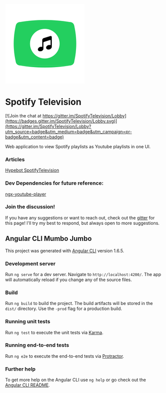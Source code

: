 !["Logo"](./src/assets/spotify-mtv-logo.svg)

# Spotify Television

[![Join the chat at https://gitter.im/SpotifyTelevision/Lobby](https://badges.gitter.im/SpotifyTelevision/Lobby.svg)](https://gitter.im/SpotifyTelevision/Lobby?utm_source=badge&utm_medium=badge&utm_campaign=pr-badge&utm_content=badge)

Web application to view Spotify playlists as Youtube playlists in one UI. 

### Articles
[Hypebot SpotifyTelevision](http://www.hypebot.com/hypebot/2018/03/spotify-television-turns-playlists-into-youtube-stream.html)

### Dev Dependencies for future reference: 
[ngx-youtube-player](https://github.com/orizens/ngx-youtube-player)

### Join the discussion!
If you have any suggestions or want to reach out, check out the [gitter](https://gitter.im/SpotifyTelevision) for this page!
I'll try my best to respond, but always open to more suggestions. 

## Angular CLI Mumbo Jumbo
This project was generated with [Angular CLI](https://github.com/angular/angular-cli) version 1.6.5.

### Development server

Run `ng serve` for a dev server. Navigate to `http://localhost:4200/`. The app will automatically reload if you change any of the source files.

### Build

Run `ng build` to build the project. The build artifacts will be stored in the `dist/` directory. Use the `-prod` flag for a production build.

### Running unit tests

Run `ng test` to execute the unit tests via [Karma](https://karma-runner.github.io).

### Running end-to-end tests

Run `ng e2e` to execute the end-to-end tests via [Protractor](http://www.protractortest.org/).

### Further help

To get more help on the Angular CLI use `ng help` or go check out the [Angular CLI README](https://github.com/angular/angular-cli/blob/master/README.md).
